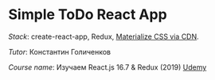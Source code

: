 # Simple ToDo React App

_Stack_: create-react-app, Redux, [Materialize CSS via CDN](https://materializecss.com/getting-started.html).

_Tutor_: Константин Голиченков

_Course name_: Изучаем React.js 16.7 & Redux (2019) [Udemy](https://www.sikoga.com/react)
